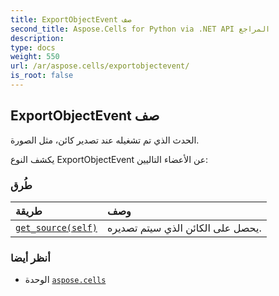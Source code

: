 ```yaml
---
title: ExportObjectEvent صف
second_title: Aspose.Cells for Python via .NET API المراجع
description:
type: docs
weight: 550
url: /ar/aspose.cells/exportobjectevent/
is_root: false
---
```

##  ExportObjectEvent صف
الحدث الذي تم تشغيله عند تصدير كائن، مثل الصورة.



يكشف النوع ExportObjectEvent عن الأعضاء التاليين:

###  طُرق
| طريقة| وصف|
| :- | :- |
| [`get_source(self)`](/cells/python-net/ar/aspose.cells/exportobjectevent/get_source/#) | يحصل على الكائن الذي سيتم تصديره.|



###  أنظر أيضا
* الوحدة [`aspose.cells`](..)

